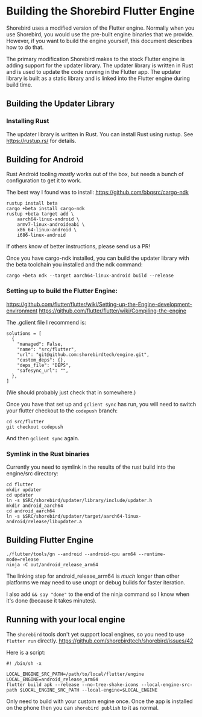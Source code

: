 # Building the Shorebird Flutter Engine

Shorebird uses a modified version of the Flutter engine.  Normally
when you use Shorebird, you would use the pre-built engine binaries
that we provide.  However, if you want to build the engine yourself,
this document describes how to do that.

The primary modification Shorebird makes to the stock Flutter engine
is adding support for the updater library.  The updater library is
written in Rust and is used to update the code running in the Flutter
app.  The updater library is built as a static library and is linked
into the Flutter engine during build time.

## Building the Updater Library

### Installing Rust

The updater library is written in Rust.  You can install Rust using
rustup.  See https://rustup.rs/ for details.

## Building for Android

Rust Android tooling *mostly* works out of the box, but needs a bunch
of configuration to get it to work.

The best way I found was to install:
https://github.com/bbqsrc/cargo-ndk

```
rustup install beta
cargo +beta install cargo-ndk
rustup +beta target add \
    aarch64-linux-android \
    armv7-linux-androideabi \
    x86_64-linux-android \
    i686-linux-android
```

If others know of better instructions, please send us a PR!

Once you have cargo-ndk installed, you can build the updater library with the
beta toolchain you installed and the ndk command:

```
cargo +beta ndk --target aarch64-linux-android build --release
```

### Setting up to build the Flutter Engine:

https://github.com/flutter/flutter/wiki/Setting-up-the-Engine-development-environment
https://github.com/flutter/flutter/wiki/Compiling-the-engine

The .gclient file I recommend is:
```
solutions = [
  {
    "managed": False,
    "name": "src/flutter",
    "url": "git@github.com:shorebirdtech/engine.git",
    "custom_deps": {},
    "deps_file": "DEPS",
    "safesync_url": "",
  },
]
```
(We should probably just check that in somewhere.)

Once you have that set up and `gclient sync` has run, you will need
to switch your flutter checkout to the `codepush` branch:

```
cd src/flutter
git checkout codepush
```

And then `gclient sync` again.

### Symlink in the Rust binaries

Currently you need to symlink in the results of the rust build into the engine/src directory:

```
cd flutter
mkdir updater
cd updater
ln -s $SRC/shorebird/updater/library/include/updater.h
mkdir android_aarch64
cd android_aarch64
ln -s $SRC/shorebird/updater/target/aarch64-linux-android/release/libupdater.a
```

## Building Flutter Engine

```
./flutter/tools/gn --android --android-cpu arm64 --runtime-mode=release
ninja -C out/android_release_arm64
```

The linking step for android_release_arm64 is _much_ longer than other platforms
we may need to use unopt or debug builds for faster iteration.

I also add `&& say "done"` to the end of the ninja command so I know when it's
done (because it takes minutes).


## Running with your local engine

The `shorebird` tools don't yet support local engines, so you need to use
`flutter run` directly.
https://github.com/shorebirdtech/shorebird/issues/42

Here is a script:
```
#! /bin/sh -x

LOCAL_ENGINE_SRC_PATH=/path/to/local/flutter/engine
LOCAL_ENGINE=android_release_arm64
flutter build apk --release --no-tree-shake-icons --local-engine-src-path $LOCAL_ENGINE_SRC_PATH --local-engine=$LOCAL_ENGINE
 ```

Only need to build with your custom engine once.  Once the app is installed on
the phone then you can `shorebird publish` to it as normal.
